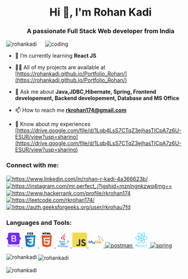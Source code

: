 <h1 align="center">Hi 👋, I'm Rohan Kadi</h1>
<h3 align="center">A passionate Full Stack Web developer from India</h3>

<img align="right" alt="coding" width="400px" src="https://camo.githubusercontent.com/19db51af5f90f1b152bc0b9078f5fe97053955be5074f03f17019c70345bdcdb/68747470733a2f2f6d69726f2e6d656469756d2e636f6d2f6d61782f313336302f302a37513379765349765f7430696f4a2d5a2e676966">

<p align="left"> <img src="https://komarev.com/ghpvc/?username=rohankadi&label=Profile%20views&color=0e75b6&style=flat" alt="rohankadi" /> </p>

- 🌱 I’m currently learning **React JS**

- 👨‍💻 All of my projects are available at [https://rohankadi.github.io/Portfolio_Rohan/](https://rohankadi.github.io/Portfolio_Rohan/)

- 💬 Ask me about **Java,JDBC,Hibernate, Spring, Frontend developement, Backend developement, Database and MS Office**

- 📫 How to reach me **rkrohan174@gmail.com**

- 📄 Know about my experiences [https://drive.google.com/file/d/1Lqb4LsS7CTqZ3ejhasTICpA7z6U-ESUR/view?usp=sharing](https://drive.google.com/file/d/1Lqb4LsS7CTqZ3ejhasTICpA7z6U-ESUR/view?usp=sharing)

<h3 align="left">Connect with me:</h3>
<p align="left">
<a href="https://linkedin.com/in/https://www.linkedin.com/in/rohan-r-kadi-4a366623b/" target="blank"><img align="center" src="https://raw.githubusercontent.com/rahuldkjain/github-profile-readme-generator/master/src/images/icons/Social/linked-in-alt.svg" alt="https://www.linkedin.com/in/rohan-r-kadi-4a366623b/" height="30" width="40" /></a>
<a href="https://instagram.com/https://instagram.com/mr.perfect_j?igshid=mznlngnkzwq4mg==" target="blank"><img align="center" src="https://raw.githubusercontent.com/rahuldkjain/github-profile-readme-generator/master/src/images/icons/Social/instagram.svg" alt="https://instagram.com/mr.perfect_j?igshid=mznlngnkzwq4mg==" height="30" width="40" /></a>
<a href="https://www.hackerrank.com/https://www.hackerrank.com/profile/rkrohan174" target="blank"><img align="center" src="https://raw.githubusercontent.com/rahuldkjain/github-profile-readme-generator/master/src/images/icons/Social/hackerrank.svg" alt="https://www.hackerrank.com/profile/rkrohan174" height="30" width="40" /></a>
<a href="https://www.leetcode.com/https://leetcode.com/rkrohan174/" target="blank"><img align="center" src="https://raw.githubusercontent.com/rahuldkjain/github-profile-readme-generator/master/src/images/icons/Social/leet-code.svg" alt="https://leetcode.com/rkrohan174/" height="30" width="40" /></a>
<a href="https://auth.geeksforgeeks.org/user/https://auth.geeksforgeeks.org/user/rkrohau7fd" target="blank"><img align="center" src="https://raw.githubusercontent.com/rahuldkjain/github-profile-readme-generator/master/src/images/icons/Social/geeks-for-geeks.svg" alt="https://auth.geeksforgeeks.org/user/rkrohau7fd" height="30" width="40" /></a>
</p>

<h3 align="left">Languages and Tools:</h3>
<p align="left"> <a href="https://getbootstrap.com" target="_blank" rel="noreferrer"> <img src="https://raw.githubusercontent.com/devicons/devicon/master/icons/bootstrap/bootstrap-plain-wordmark.svg" alt="bootstrap" width="40" height="40"/> </a> <a href="https://www.w3schools.com/css/" target="_blank" rel="noreferrer"> <img src="https://raw.githubusercontent.com/devicons/devicon/master/icons/css3/css3-original-wordmark.svg" alt="css3" width="40" height="40"/> </a> <a href="https://www.w3.org/html/" target="_blank" rel="noreferrer"> <img src="https://raw.githubusercontent.com/devicons/devicon/master/icons/html5/html5-original-wordmark.svg" alt="html5" width="40" height="40"/> </a> <a href="https://www.java.com" target="_blank" rel="noreferrer"> <img src="https://raw.githubusercontent.com/devicons/devicon/master/icons/java/java-original.svg" alt="java" width="40" height="40"/> </a> <a href="https://developer.mozilla.org/en-US/docs/Web/JavaScript" target="_blank" rel="noreferrer"> <img src="https://raw.githubusercontent.com/devicons/devicon/master/icons/javascript/javascript-original.svg" alt="javascript" width="40" height="40"/> </a> <a href="https://www.mysql.com/" target="_blank" rel="noreferrer"> <img src="https://raw.githubusercontent.com/devicons/devicon/master/icons/mysql/mysql-original-wordmark.svg" alt="mysql" width="40" height="40"/> </a> <a href="https://postman.com" target="_blank" rel="noreferrer"> <img src="https://www.vectorlogo.zone/logos/getpostman/getpostman-icon.svg" alt="postman" width="40" height="40"/> </a> <a href="https://reactjs.org/" target="_blank" rel="noreferrer"> <img src="https://raw.githubusercontent.com/devicons/devicon/master/icons/react/react-original-wordmark.svg" alt="react" width="40" height="40"/> </a> <a href="https://spring.io/" target="_blank" rel="noreferrer"> <img src="https://www.vectorlogo.zone/logos/springio/springio-icon.svg" alt="spring" width="40" height="40"/> </a> </p>

<p><img align="left" src="https://github-readme-stats.vercel.app/api/top-langs?username=rohankadi&show_icons=true&locale=en&layout=compact" alt="rohankadi" /></p>

<p>&nbsp;<img align="center" src="https://github-readme-stats.vercel.app/api?username=rohankadi&show_icons=true&locale=en" alt="rohankadi" /></p>

<p><img align="center" src="https://github-readme-streak-stats.herokuapp.com/?user=rohankadi&" alt="rohankadi" /></p>

